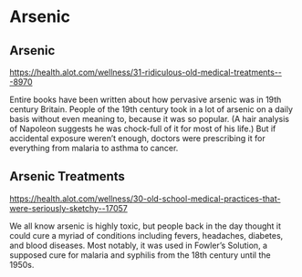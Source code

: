 # Arsenic

## Arsenic

<https://health.alot.com/wellness/31-ridiculous-old-medical-treatments---8970>

Entire books have been written about how pervasive arsenic was in 19th century Britain. People of the 19th century took in a lot of arsenic on a daily basis without even meaning to, because it was so popular. (A hair analysis of Napoleon suggests he was chock-full of it for most of his life.) But if accidental exposure weren’t enough, doctors were prescribing it for everything from malaria to asthma to cancer.

## Arsenic Treatments

<https://health.alot.com/wellness/30-old-school-medical-practices-that-were-seriously-sketchy--17057>

We all know arsenic is highly toxic, but people back in the day thought it could cure a myriad of conditions including fevers, headaches, diabetes, and blood diseases. Most notably, it was used in Fowler’s Solution, a supposed cure for malaria and syphilis from the 18th century until the 1950s.

